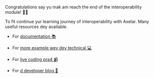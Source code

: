 Congratulations say yu mak am reach the end of the interoperability module! 🎉🎉

To fit continue yur learning journey of interoperability with Axelar. Many useful resources dey available.

- For <a href="https://docs.axelar.dev/" target="_blank">documentation 📚</a>

- For <a href="https://github.com/axelarnetwork/axelar-examples/tree/main" target="_blank">more example wey dey technical 💻 </a>

- For <a href="https://www.youtube.com/watch?v=3sctKcQIaLA&list=PLh_q0hSKS_y0Zt_GfL3olZHi4GwbF6tuo" target="_blank">live coding pra4 📹</a>

- For <a href="https://blog.axelar.dev/" target="_blank">d developer blog 📝</a>
